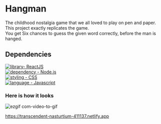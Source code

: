# Hangman
The childhood nostalgia game that we all loved to play on pen and paper.<br>
This project exactly replicates the game.<br>
You get Six chances to guess the given word correctly, before the man is hanged.

## Dependencies
[![library- ReactJS](https://img.shields.io/static/v1?label=API&message=OPENAI&color=%235174EA)](https://reactjs.org)<br>
[![dependency - Node.js](https://img.shields.io/static/v1?label=dependency&message=Node.js&color=%23EA5178)](https://nodejs.org/en/)<br>
[![styling - CSS](https://img.shields.io/static/v1?label=styling&message=CSS&color=%23D8F32E)](https://web.dev/learn/css/)<br>
[![language - Javascript](https://img.shields.io/static/v1?label=language&message=Javascript&color=%23F39C2E)](https://www.javascript.com/)<br>

### Here is how it looks
![ezgif com-video-to-gif](https://user-images.githubusercontent.com/64829176/224033746-c531bed5-f730-41ee-98e5-7c632b342423.gif)







https://transcendent-nasturtium-411137.netlify.app
